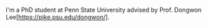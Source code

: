 I'm a PhD student at Penn State University advised by Prof. Dongwon Lee[https://pike.psu.edu/dongwon/].
